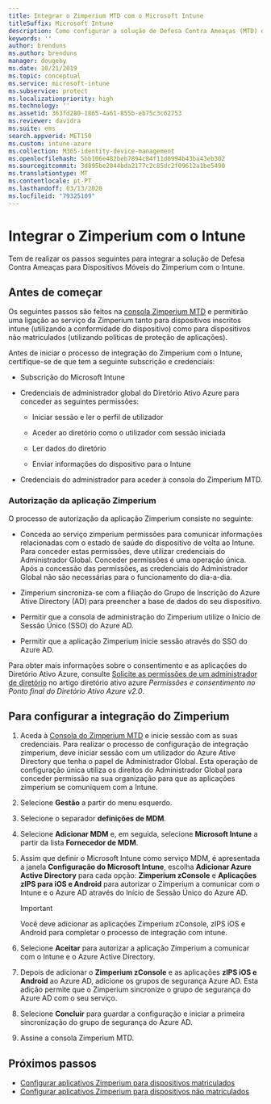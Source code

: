 ```yaml
---
title: Integrar o Zimperium MTD com o Microsoft Intune
titleSuffix: Microsoft Intune
description: Como configurar a solução de Defesa Contra Ameaças (MTD) do Zimperium com o Microsoft Intune para controlar o acesso aos seus recursos empresariais a partir de dispositivos móveis.
keywords: ''
author: brenduns
ms.author: brenduns
manager: dougeby
ms.date: 10/21/2019
ms.topic: conceptual
ms.service: microsoft-intune
ms.subservice: protect
ms.localizationpriority: high
ms.technology: ''
ms.assetid: 363fd280-1865-4a61-855b-eb75c3c62753
ms.reviewer: davidra
ms.suite: ems
search.appverid: MET150
ms.custom: intune-azure
ms.collection: M365-identity-device-management
ms.openlocfilehash: 5bb106e482beb7894c84f11d0994b43ba43eb302
ms.sourcegitcommit: 3d895be2844bda2177c2c85dc2f09612a1be5490
ms.translationtype: MT
ms.contentlocale: pt-PT
ms.lasthandoff: 03/13/2020
ms.locfileid: "79325109"
---
```

# <a name="integrate-zimperium-with-intune"></a>Integrar o Zimperium com o Intune

Tem de realizar os passos seguintes para integrar a solução de Defesa Contra Ameaças para Dispositivos Móveis do Zimperium com o Intune.

## <a name="before-you-begin"></a>Antes de começar

Os seguintes passos são feitos na [consola Zimperium MTD](https://www.zimperium.com/platform) e permitirão uma ligação ao serviço da Zimperium tanto para dispositivos inscritos intune (utilizando a conformidade do dispositivo) como para dispositivos não matriculados (utilizando políticas de proteção de aplicações).

Antes de iniciar o processo de integração do Zimperium com o Intune, certifique-se de que tem a seguinte subscrição e credenciais:

- Subscrição do Microsoft Intune

- Credenciais de administrador global do Diretório Ativo Azure para conceder as seguintes permissões:

  - Iniciar sessão e ler o perfil de utilizador

  - Aceder ao diretório como o utilizador com sessão iniciada

  - Ler dados do diretório

  - Enviar informações do dispositivo para o Intune

- Credenciais do administrador para aceder à consola do Zimperium MTD.

### <a name="zimperium-app-authorization"></a>Autorização da aplicação Zimperium

O processo de autorização da aplicação Zimperium consiste no seguinte:

- Conceda ao serviço zimperium permissões para comunicar informações relacionadas com o estado de saúde do dispositivo de volta ao Intune. Para conceder estas permissões, deve utilizar credenciais do Administrador Global. Conceder permissões é uma operação única. Após a concessão das permissões, as credenciais do Administrador Global não são necessárias para o funcionamento do dia-a-dia.

- Zimperium sincroniza-se com a filiação do Grupo de Inscrição do Azure Ative Directory (AD) para preencher a base de dados do seu dispositivo.

- Permitir que a consola de administração do Zimperium utilize o Início de Sessão Único (SSO) do Azure AD.

- Permitir que a aplicação Zimperium inicie sessão através do SSO do Azure AD.

Para obter mais informações sobre o consentimento e as aplicações do Diretório Ativo Azure, consulte [Solicite as permissões de um administrador de diretório](https://docs.microsoft.com/azure/active-directory/develop/v2-permissions-and-consent#request-the-permissions-from-a-directory-admin) no artigo diretório ativo azure *Permissões e consentimento no Ponto final do Diretório Ativo Azure v2.0*.


## <a name="to-set-up-zimperium-integration"></a>Para configurar a integração do Zimperium

1. Aceda à [Consola do Zimperium MTD](https://www.zimperium.com/platform) e inicie sessão com as suas credenciais. Para realizar o processo de configuração de integração zimperium, deve iniciar sessão com um utilizador do Azure Ative Directory que tenha o papel de Administrador Global. Esta operação de configuração única utiliza os direitos do Administrador Global para conceder permissão na sua organização para que as aplicações zimperium se comuniquem com a Intune. 

2. Selecione **Gestão** a partir do menu esquerdo.

3. Selecione o separador **definições de MDM**.

4. Selecione **Adicionar MDM** e, em seguida, selecione **Microsoft Intune** a partir da lista **Fornecedor de MDM**.

5. Assim que definir o Microsoft Intune como serviço MDM, é apresentada a janela **Configuração do Microsoft Intune**, escolha **Adicionar Azure Active Directory** para cada opção: **Zimperium zConsole** e **Aplicações zIPS para iOS e Android** para autorizar o Zimperium a comunicar com o Intune e o Azure AD através do Início de Sessão Único do Azure AD.

    > [!IMPORTANT]  
    > Você deve adicionar as aplicações Zimperium zConsole, zIPS iOS e Android para completar o processo de integração com intune.

6. Selecione **Aceitar** para autorizar a aplicação Zimperium a comunicar com o Intune e o Azure Active Directory.

7. Depois de adicionar o **Zimperium zConsole** e as aplicações **zIPS iOS e Android** ao Azure AD, adicione os grupos de segurança Azure AD. Esta adição permite que o Zimperium sincronize o grupo de segurança do Azure AD com o seu serviço.

8. Selecione **Concluir** para guardar a configuração e iniciar a primeira sincronização do grupo de segurança do Azure AD.

9. Assine a consola Zimperium MTD.

## <a name="next-steps"></a>Próximos passos

- [Configurar aplicativos Zimperium para dispositivos matriculados](mtd-apps-ios-app-configuration-policy-add-assign.md)
- [Configurar aplicativos Zimperium para dispositivos não matriculados](mtd-add-apps-unenrolled-devices.md)
